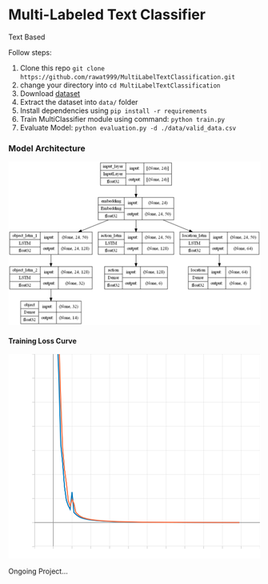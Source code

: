 # Multi-Labeled Text Classifier
Text Based

Follow steps:
1. Clone this repo `git clone https://github.com/rawat999/MultiLabelTextClassification.git`
2. change your directory into `cd MultiLabelTextClassification`
3. Download [dataset](https://drive.google.com/file/d/1slGtHKHYTtiuC98yomV0hP3C85Q5V8sg/view?usp=sharing)
4. Extract the dataset into `data/` folder
5. Install dependencies using `pip install -r requirements`
6. Train MultiClassifier module using command: `python train.py`
7. Evaluate Model: `python evaluation.py -d ./data/valid_data.csv`

### Model Architecture
![model_architecture](./notebooks/model.png)


#### Training Loss Curve
![loss_curve](./notebooks/epoch_loss.svg)

Ongoing Project...